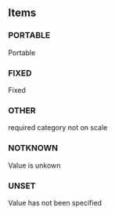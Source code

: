 

<!-- end of short definition -->
## Items

### PORTABLE
Portable

### FIXED
Fixed

### OTHER
required category not on scale

### NOTKNOWN
Value is unkown

### UNSET
Value has not been specified
